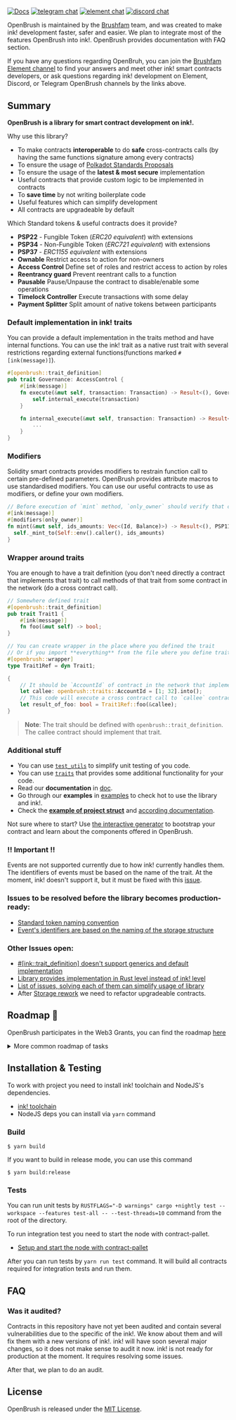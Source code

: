 # 

[![Docs](https://img.shields.io/badge/docs-%F0%9F%93%84-blue)](https://727-Ventures.github.io/openbrush-contracts)
[![telegram chat](https://img.shields.io/badge/Telegram-blue.svg?style=flat-square)](https://t.me/openbrush)
[![element chat](https://img.shields.io/badge/Element-green.svg?style=flat-square)](https://matrix.to/#/!utTuYglskDvqRRMQta:matrix.org?via=matrix.org&via=t2bot.io&via=matrix.parity.io)
[![discord chat](https://img.shields.io/badge/Discord-purple.svg?style=flat-square)](https://discord.com/invite/EARg6RCThP)

OpenBrush is maintained by the [Brushfam](https://www.brushfam.io/) team, and was created to make ink! development faster, safer and easier. We plan to integrate most of the features OpenBrush into ink!. OpenBrush provides documentation with FAQ section.

If you have any questions regarding OpenBruh, you can join the [Brushfam Element channel](https://matrix.to/#/!utTuYglskDvqRRMQta:matrix.org?via=matrix.org&via=t2bot.io&via=web3.foundation) to find your answers and meet other ink! smart contracts developers, or ask questions regarding ink! development on Element, Discord, or Telegram OpenBrush channels by the links above.

## Summary
**OpenBrush is a library for smart contract development on ink!.**

Why use this library?
- To make contracts **interoperable** to do **safe** cross-contracts calls (by having the same functions signature among every contracts)
- To ensure the usage of [Polkadot Standards Proposals](https://github.com/w3f/PSPs)
- To ensure the usage of the **latest & most secure** implementation
- Useful contracts that provide custom logic to be implemented in contracts
- To **save time** by not writing boilerplate code
- Useful features which can simplify development
- All contracts are upgradeable by default

Which Standard tokens & useful contracts does it provide?
- **PSP22** - Fungible Token (*ERC20 equivalent*) with extensions
- **PSP34** - Non-Fungible Token (*ERC721 equivalent*) with extensions
- **PSP37** - *ERC1155 equivalent* with extensions
- **Ownable** Restrict access to action for non-owners
- **Access Control** Define set of roles and restrict access to action by roles
- **Reentrancy guard** Prevent reentrant calls to a function
- **Pausable** Pause/Unpause the contract to disable/enable some operations
- **Timelock Controller** Execute transactions with some delay
- **Payment Splitter** Split amount of native tokens between participants

### Default implementation in ink! traits

You can provide a default implementation in the traits method and have internal functions. 
You can use the ink! trait as a native rust trait with several restrictions regarding 
external functions(functions marked `#[ink(message)]`).

```rust
#[openbrush::trait_definition]
pub trait Governance: AccessControl {
    #[ink(message)]
    fn execute(&mut self, transaction: Transaction) -> Result<(), GovernanceError> {
        self.internal_execute(transaction)
    }

    fn internal_execute(&mut self, transaction: Transaction) -> Result<(), GovernanceError> {
        ...
    }
}
```

### Modifiers

Solidity smart contracts provides modifiers to restrain function call to certain pre-defined parameters. OpenBrush provides attribute macros to use standardised modifiers.
You can use our useful contracts to use as modifiers, or define your own modifiers.

```rust
// Before execution of `mint` method, `only_owner` should verify that caller is the owner.
#[ink(message)]
#[modifiers(only_owner)]
fn mint(&mut self, ids_amounts: Vec<(Id, Balance)>) -> Result<(), PSP1155Error> {
  self._mint_to(Self::env().caller(), ids_amounts)
}
```

### Wrapper around traits

You are enough to have a trait definition
(you don't need directly a contract that implements that trait) 
to call methods of that trait from some contract in the network
(do a cross contract call).

```rust
// Somewhere defined trait
#[openbrush::trait_definition]
pub trait Trait1 {
    #[ink(message)]
    fn foo(&mut self) -> bool;
}

// You can create wrapper in the place where you defined the trait
// Or if you import **everything** from the file where you define trait
#[openbrush::wrapper]
type Trait1Ref = dyn Trait1;

{
    // It should be `AccountId` of contract in the network that implements `Trait1` trait
    let callee: openbrush::traits::AccountId = [1; 32].into();
    // This code will execute a cross contract call to `callee` contract
    let result_of_foo: bool = Trait1Ref::foo(&callee);
}
```

> **Note**: The trait should be defined with `openbrush::trait_definition`.
The callee contract should implement that trait.

### Additional stuff

- You can use [`test_utils`](https://github.com/727-Ventures/openbrush-contracts/blob/main/lang/src/test_utils.rs#L39)
to simplify unit testing of you code.
- You can use [`traits`](https://github.com/727-Ventures/openbrush-contracts/blob/main/lang/src/traits.rs) that provides some additional
functionality for your code.
- Read our **documentation** in [doc](https://727-Ventures.github.io/openbrush-contracts).
- Go through our **examples** in [examples](examples) to check hot to use the library and ink!.
- Check the [**example of project struct**](https://github.com/727-Ventures/openbrush-contracts/tree/main/example_project_structure) and [according documentation](https://docs.openbrush.io/smart-contracts/example/overview).

Not sure where to start? Use [the interactive generator](https://openbrush.io) to bootstrap your contract and learn about the components offered in OpenBrush.

### ‼️ Important ‼️

Events are not supported currently due to how ink! currently handles them.  
The identifiers of events must be based on the name of the trait. At the moment, ink! doesn't support it,
but it must be fixed with this [issue](https://github.com/paritytech/ink/issues/809).

### Issues to be resolved before the library becomes production-ready:
* [Standard token naming convention](https://github.com/727-Ventures/openbrush-contracts/issues/1)
* [Event's identifiers are based on the naming of the storage structure](https://github.com/727-Ventures/openbrush-contracts/issues/2)

### Other Issues open:

* [#[ink::trait_definition] doesn't support generics and default implementation](https://github.com/727-Ventures/openbrush-contracts/issues/4)
* [Library provides implementation in Rust level instead of ink! level](https://github.com/727-Ventures/openbrush-contracts/issues/5)
* [List of issues, solving each of them can simplify usage of library](https://github.com/727-Ventures/openbrush-contracts/issues/8)
* After [Storage rework](https://github.com/paritytech/ink/pull/1217) we need to refactor upgradeable contracts.

## Roadmap 🚗

OpenBrush participates in the Web3 Grants, you can find the roadmap [here](https://github.com/w3f/Grants-Program/blob/master/applications/openbrush-follow-up-2.md)

<details><summary>More common roadmap of tasks</summary>
    
- [x] Implement fungible, non-fungible, and multi tokens.
- [x] Implement AccessControl and Ownable.
- [x] Add examples of how to reuse ERC20, ERC721, AccessControl implementations.
- [x] Stub implementations for `token` and `access` folders.
- [x] Add base description of project
- [x] Remove the boilerplate to make the internal implementation external.
- - [x] Implement `openbrush::contract` macro to consume all openbrush's stuff before ink!.
- - [x] Implement `openbrush::trait_definition` which stores definition of trait and allow to use it in `openbrush::contract` macro.
- - [x] Implement `impl_trait!` macro which reuse internal implementation in external impl section.
- [x] Refactor examples and tests with new macros.
- [x] Decide how to handle errors and implement it in library (Decided to use `panic!` and `assert!`).
- [x] Create derive macro for storage traits. This macro must adds fields to contract's struct.
- [x] Cover all contracts with unit tests and integration tests.
- [x] Create documentation based on readme. Add comments to macros with example of usage.
- [x] Add `Ownable` + `ERC1155` example.
- [x] Support simple modifiers (which can only call functions without code injection).
- [x] Instead of `impl_trait!` macro add support of default implementation in external trait definition.
- [x] Add Pausable, TimelockController and PaymentSplitter contracts.
- [x] Support code injection in modifiers.
- [x] Implement a reentrancy guard and example of usage.
- [x] Add more examples and documentation on how to use the library.
- [x] Finalize PSP for fungible tokens. Refactor of implementation.
- [x] Agnostic traits.
- [x] Wrapper around the trait definition to do a cross-contract calls.
- [X] PSP for NFT token and refactoring according new interface.
- [x] PSP for Multi token and refactoring according new interface.
- [x] Add extension: `PSP34Enumerable`.
- [x] Import all extensions for tokens from OpenZeppelin.
- [x] Add support of upgradeable contracts to ink!/contract-pallet level.
- [x] Implement `Proxy` pattern.
- [x] Implement `Diamond` standard.
- [x] Publish `openbrush` into [crates.io](https://crates.io/crates/openbrush)
- [x] Add documentation for upgradeable contracts.
- [x] Add extension: `AccessControlEnumerable`.
- [x] Add extension: `PSP37Enumerable`.
- [ ] Force/help ink! to create new independent events. During this task decide how ink! can generate metadata for
  events/traits from other crates.
- [ ] Cover everything with UT and integration tests.
- [ ] Improve ink! to allow code injection to have default implementation on ink! level instead Rust level.
- [ ] Refactor the OpenBrush to use default implementation from the ink!.
- [ ] Implement `AssetChainExtension` to work with `asset-pallet`.
- [ ] Implement `PSP22` via `AssetChainExtension`.
- [ ] Implement `UniquesChainExtension` to work with `uniques-pallet`.
- [ ] Implement `PSP34` via `UniquesChainExtension`.
- [ ] Audit.
    
</details>

## Installation & Testing
To work with project you need to install ink! toolchain and NodeJS's dependencies.
- [ink! toolchain](https://docs.substrate.io/tutorials/v3/ink-workshop/pt1/#prerequisites)
- NodeJS deps you can install via `yarn` command

### Build
```
$ yarn build
```
If you want to build in release mode, you can use this command
```
$ yarn build:release
```

### Tests

You can run unit tests by `RUSTFLAGS="-D warnings" cargo +nightly test --workspace --features test-all -- --test-threads=10` command from the root of the directory.

To run integration test you need to start the node with contract-pallet.
- [Setup and start the node with contract-pallet](https://github.com/paritytech/substrate-contracts-node)

After you can run tests by `yarn run test` command. It will build all contracts required for integration tests and run them.

## FAQ

### Was it audited?

Contracts in this repository have not yet been audited and contain several vulnerabilities due to the specific of the ink!. 
We know about them and will fix them with a new versions of ink!.
ink! will have soon several major changes, so it does not make sense to audit it now.
ink! is not ready for production at the moment. It requires resolving some issues.

After that, we plan to do an audit.

## License

OpenBrush is released under the [MIT License](LICENSE).
